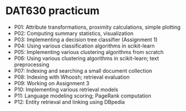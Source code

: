 DAT630 practicum
================

  * P01: Attribute transformations, proximity calculations, simple plotting
  * P02: Computing summary statistics, visualization
  * P03: Implementing a decision tree classifier (Assignment 1)
  * P04: Using various classification algorithms in scikit-learn
  * P05: Implementing various clustering algorithms from scratch
  * P06: Using various clustering algorithms in scikit-learn; text preprocessing 
  * P07: Indexing and searching a small document collection
  * P08: Indexing with Whoosh; retrieval evaluation
  * P09: Working on Assignment 3
  * P10: Implementing various retrieval models
  * P11: Language modeling scoring; PageRank computation
  * P12: Entity retrieval and linking using DBpedia
  